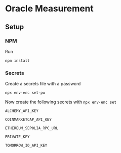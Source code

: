 # Oracle Measurement

## Setup

### NPM
Run
```
npm install
```

### Secrets
Create a secrets file with a password
```
npx env-enc set-pw
```

Now create the following secrets with `npx env-enc set`
```
ALCHEMY_API_KEY
```
```
COINMARKETCAP_API_KEY
```
```
ETHEREUM_SEPOLIA_RPC_URL
```
```
PRIVATE_KEY
```
```
TOMORROW_IO_API_KEY
```
